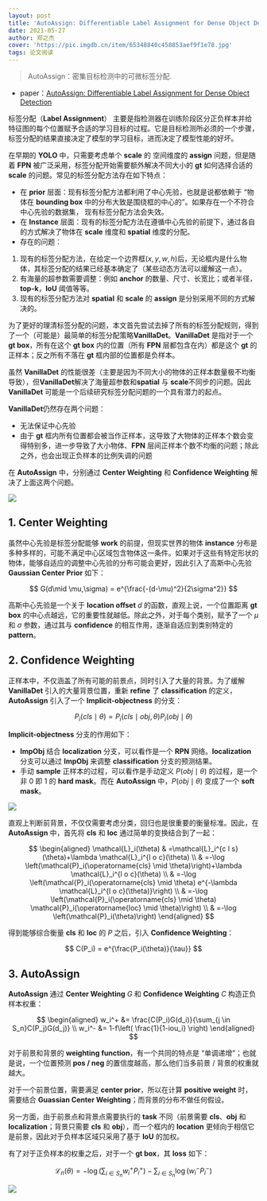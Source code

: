 ```yaml
---
layout: post
title: 'AutoAssign: Differentiable Label Assignment for Dense Object Detection'
date: 2021-05-27
author: 郑之杰
cover: 'https://pic.imgdb.cn/item/65348840c458853aef9f1e78.jpg'
tags: 论文阅读
---
```


> AutoAssign：密集目标检测中的可微标签分配.

- paper：[AutoAssign: Differentiable Label Assignment for Dense Object Detection](https://arxiv.org/abs/2007.03496)

标签分配（**Label Assignment**） 主要是指检测器在训练阶段区分正负样本并给特征图的每个位置赋予合适的学习目标的过程。它是目标检测所必须的一个步骤，标签分配的结果直接决定了模型的学习目标，进而决定了模型性能的好坏。

在早期的 **YOLO** 中，只需要考虑单个 **scale** 的 空间维度的 **assign** 问题，但是随着 **FPN** 被广泛采用，标签分配开始需要额外解决不同大小的 **gt** 如何选择合适的 **scale** 的问题。常见的标签分配方法存在如下特点：
- 在 **prior** 层面：现有标签分配方法都利用了中心先验，也就是说都依赖于 “物体在 **bounding box** 中的分布大致是围绕框的中心的”。如果存在一个不符合中心先验的数据集， 现有标签分配方法会失效。
- 在 **Instance** 层面：现有的标签分配方法在遵循中心先验的前提下，通过各自的方式解决了物体在 **scale** 维度和 **spatial** 维度的分配。
- 存在的问题：
1. 现有的标签分配方法，在给定一个边界框$(x, y, w, h)$后，无论框内是什么物体，其标签分配的结果已经基本确定了（某些动态方法可以缓解这一点）。
2. 有海量的超参数需要调整：例如 **anchor** 的数量、尺寸、长宽比；或者半径，**top-k**，**IoU** 阈值等等。
3. 现有的标签分配方法对 **spatial** 和 **scale** 的 **assign** 是分别采用不同的方式解决的。

为了更好的理清标签分配的问题，本文首先尝试去掉了所有的标签分配规则，得到了一个（可能是）最简单的标签分配策略**VanillaDet**。**VanillaDet** 是指对于一个 **gt box**，所有在这个 **gt box** 内的位置（所有 **FPN** 层都包含在内）都是这个 **gt** 的正样本；反之所有不落在 **gt** 框内部的位置都是负样本。

虽然 **VanillaDet** 的性能很差（主要是因为不同大小的物体的正样本数量极不均衡导致），但**VanillaDet**解决了海量超参数和**spatial** 与 **scale**不同步的问题。因此 **VanillaDet** 可能是一个后续研究标签分配问题的一个具有潜力的起点。

**VanillaDet**仍然存在两个问题：
- 无法保证中心先验
- 由于 **gt** 框内所有位置都会被当作正样本，这导致了大物体的正样本个数会变得特别多，进一步导致了大小物体、**FPN** 层间正样本个数不均衡的问题；除此之外，也会出现正负样本的比例失调的问题

在 **AutoAssign** 中，分别通过 **Center Weighting** 和 **Confidence Weighting** 解决了上面这两个问题。

![](https://pic.imgdb.cn/item/65348d9cc458853aefb03321.jpg)

## 1. Center Weighting

虽然中心先验是标签分配能够 **work** 的前提，但现实世界的物体 **instance** 分布是多种多样的，可能不满足中心区域包含物体这一条件。如果对于这些有特定形状的物体，能够自适应的调整中心先验的分布可能会更好，因此引入了高斯中心先验 **Gaussian Center Prior** 如下：

$$
G(d\mid \mu,\sigma) = e^{\frac{-(d-\mu)^2}{2\sigma^2}}
$$

高斯中心先验是一个关于 **location offset** $d$ 的函数，直观上说，一个位置距离 **gt box** 的中心点越远，它的重要性就越低。除此之外，对于每个类别，赋予了一个 $\mu$ 和 $\sigma$ 参数，通过其与 **confidence** 的相互作用，逐渐自适应到类别特定的 **pattern**。

## 2. Confidence Weighting

正样本中，不仅涵盖了所有可能的前景点，同时引入了大量的背景。为了缓解 **VanillaDet** 引入的大量背景位置，重新 **refine** 了 **classification** 的定义，**AutoAssign** 引入了一个 **Implicit-objectness** 的分支：

$$
P_i(cls\mid \theta) = P_i(cls \mid obj,\theta)P_i(obj\mid \theta)
$$

**Implicit-objectness** 分支的作用如下：
- **ImpObj** 结合 **localization** 分支，可以看作是一个 **RPN** 网络。**localization** 分支可以通过 **ImpObj** 来调整 **classification** 分支的预测结果。
- 手动 **sample** 正样本的过程，可以看作是手动定义 $P(obj\mid \theta)$ 的过程，是一个非 $0$ 即 $1$ 的 **hard mask**。而在 **AutoAssign** 中，$P(obj\mid \theta)$ 变成了一个 **soft mask**。

![](https://pic.imgdb.cn/item/65349bd6c458853aefddf9d8.jpg)

直观上判断前背景，不仅仅需要考虑分类，回归也是很重要的衡量标准。因此，在 **AutoAssign** 中，首先将 **cls** 和 **loc** 通过简单的变换结合到了一起：

$$
\begin{aligned}
\mathcal{L}_i(\theta) & =\mathcal{L}_i^{c l s}(\theta)+\lambda \mathcal{L}_i^{l o c}(\theta) \\
& =-\log \left(\mathcal{P}_i(\operatorname{cls} \mid \theta)\right)+\lambda \mathcal{L}_i^{l o c}(\theta) \\
& =-\log \left(\mathcal{P}_i(\operatorname{cls} \mid \theta) e^{-\lambda \mathcal{L}_i^{l o c}(\theta)}\right) \\
& =-\log \left(\mathcal{P}_i(\operatorname{cls} \mid \theta) \mathcal{P}_i(\operatorname{loc} \mid \theta)\right) \\
& =-\log \left(\mathcal{P}_i(\theta)\right)
\end{aligned}
$$

得到能够综合衡量 **cls** 和 **loc** 的 $P$ 之后，引入 **Confidence Weighting**：

$$
C(P_i) = e^{\frac{P_i(\theta)}{\tau}}
$$

## 3. AutoAssign

**AutoAssign** 通过 **Center Weighting** $G$ 和 **Confidence Weighting** $C$ 构造正负样本权重：

$$
\begin{aligned}
w_i^+ &= \frac{C(P_i)G(d_i)}{\sum_{j \in S_n}C(P_j)G(d_j)} \\
w_i^- &= 1-f\left( \frac{1}{1-iou_i} \right)
\end{aligned}
$$

对于前景和背景的 **weighting function**，有一个共同的特点是 “单调递增”；也就是说，一个位置预测 **pos / neg** 的置信度越高，那么他们当多前景 / 背景的权重就越大。

对于一个前景位置，需要满足 **center prior**，所以在计算 **positive weight** 时，需要结合 **Guassian Center Weighting**；而背景的分布不做任何假设。

另一方面，由于前景点和背景点需要执行的 **task** 不同（前景需要 **cls**、**obj** 和 **localization**；背景只需要 **cls** 和 **obj**），而一个框内的 **location** 更倾向于相信它是前景，因此对于负样本区域只采用了基于 **IoU** 的加权。

有了对于正负样本的权重之后，对于一个 **gt box**，其 **loss** 如下：

$$
\mathcal{L}_n(\theta) = -\log \left(\sum_{i \in S_n}w_i^+P_i^+\right) - \sum_{i \in S_n}\log \left(w_i^-P_i^-\right)
$$

![](https://pic.imgdb.cn/item/65349d1bc458853aefe1d390.jpg)

